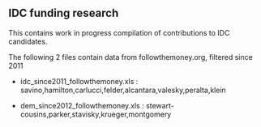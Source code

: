 ## IDC funding research

This contains work in progress compilation of contributions to IDC candidates.

The following 2 files contain data from followthemoney.org, filtered since 2011 

- idc_since2011_followthemoney.xls : savino,hamilton,carlucci,felder,alcantara,valesky,peralta,klein

- dem_since2012_followthemoney.xls : stewart-cousins,parker,stavisky,krueger,montgomery
### 
